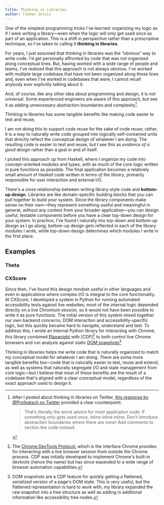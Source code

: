 ```yaml
---
title: Thinking in Libraries
author: Tikhon Jelvis
---
```


One of the simplest  programming tricks I've learned: organizing my logic as if I were writing a library—even when the logic will only get used once as part of an application. This is a shift in perspective rather than a prescriptive technique, so I've taken to calling it **thinking in libraries**.

For years, I just assumed that thinking in libraries was the “obvious” way to write code. I'd get personally affronted by code that was not organized along conceptual lines. But, having worked with a wide range of people and teams, I've realized that this approach is not always obvious. I've worked with multiple large codebase that have not been organized along these lines and, even when I've worked in codebases that were, I cannot recall anybody ever explicitly talking about it.

And, of course, like any other idea about programming and design, it is not universal. Some experienced engineers are aware of this approach, but see it as adding unnecessary abstraction boundaries and complexity[^disagree].

[^disagree]: After I posted about thinking in libraries on Twitter, [this response by @Profpatsch on Twitter][disagree-tweet] provided a clear counterpoint.

    > That’s literally the worst advice for most application code. If something only gets used once, inline inline inline. Don’t introduce abstraction boundaries where there are none! Add comments to section the code instead.

[disagree-tweet]: https://x.com/Profpatsch/status/1903804230382604359

<!--more-->

</div>
<div class="content">

Thinking in libraries has some tangible benefits like making code easier to test and reuse,

I am not doing this to support code reuse for the sake of code reuse; rather, it is a way to naturally write code grouped into logically self-contained units that directly reflect the conceptual design of whatever I am doing. The resulting code is easier to test and reuse, but I see this as *evidence of a good design* rather than a goal in and of itself.

I picked this approach up from Haskell, where I organize my code into concept-oriented modules and types, with as much of the core logic written in pure functions as possible. The final application becomes a relatively small amount of Haskell code written *in terms of the library*, primarily responsible for user interaction and external I/O.

There's a close relationship between writing library-style code and **bottom-up design**. Libraries are like domain-specific building blocks that you can pull together to build your system. Since the library components make sense on their own—they represent something useful and meaningful in general, without any context from your broader application—you can design useful, testable components before you have a clear top-down design for your system. In practice, I've found I naturally mix top-down and bottom-up design as I go along; bottom-up design gets reflected in each of the library modules I write, while top-down design determines which modules I write in the first place.

</div>
<div class="content">

## Examples

### Theta

### CXScore

Since then, I've found this design mindset useful in other languages and even in applications where complex I/O is integral to the core functionality. At CXScore, I developed a system in Python for running automated accessibility tests against live websites; most of the internal logic depended directly on a live Chromium session, so it would not have been possible to write it as pure functions. The initial version of this system mixed together our own backend concerns, DOM interaction and accessibility-specific logic, but this quickly became hard to navigate, understand and test. To address this, I wrote an internal Python library for interacting with Chrome; this library combined [Playwright] with [CDP][^cdp] to both control live Chrome browsers and run analysis against static [DOM snapshots][dom-snapshots][^dom-snapshots]

[Playwright]: https://playwright.dev

[CDP]: https://chromedevtools.github.io/devtools-protocol/

[^cdp]: The [Chrome DevTools Protocol][CDP], which is the interface Chrome provides for interacting with a live browser session from outside the Chrome process. CDP was initially developed to implement Chrome's built-in devtools (hence the name) but has since expanded to a wide range of browser automation capabilities.

[dom-snapshots]: https://chromedevtools.github.io/devtools-protocol/tot/DOMSnapshot/

[^dom-snapshots]: DOM snapshots are a CDP feature for quickly getting a flattened, serialized version of a page's DOM state. This is very useful, but the flattened representation is hard to work with; my library expanded the raw snapshot into a tree structure as well as adding in additional information like accessibility tree nodes.

</div>
<div class="content">

Thinking in libraries helps me write code that is naturally organized to match my conceptual model for whatever I am doing. There are some more tangible benefits too—code that is naturally easier to test, reuse and extend, as well as systems that naturally segregate I/O and state management from core logic—but I believe that most of these benefits are the result of a codebase that's aligned with a clear conceptual model, regardless of the exact approach used to design it.
